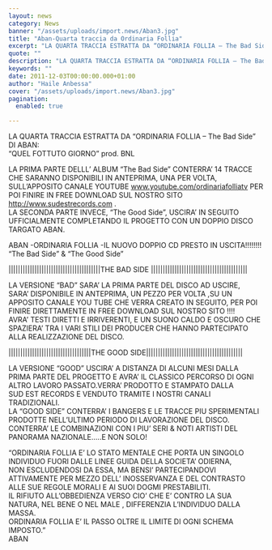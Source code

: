 ```yaml
---
layout: news
category: News
banner: "/assets/uploads/import.news/Aban3.jpg"
title: "Aban-Quarta traccia da Ordinaria Follia"
excerpt: "LA QUARTA TRACCIA ESTRATTA DA “ORDINARIA FOLLIA – The Bad Side” DI ABAN: “QUEL FOTTUTO GIORNO” prod. BNL LA  PRIMA PARTE DELLL’ ALBUM “The Bad Side” CONTERRA’ 14 TRACCE CHE SARANNO DISPONIBILI IN ANTEPRIMA, UNA PER VOLTA, SULL’APPOSITO CANALE YOUTUBE www.youtube.com/ordinariafolliatv PER POI FINIRE IN FREE DOWNLOAD SUL NOSTRO SITO http://www.sudestrecords.com . LA SECONDA PARTE [&hellip"
quote: ""
description: "LA QUARTA TRACCIA ESTRATTA DA “ORDINARIA FOLLIA – The Bad Side” DI ABAN: “QUEL FOTTUTO GIORNO” prod. BNL LA  PRIMA PARTE DELLL’ ALBUM “The Bad Side” CONTERRA’ 14 TRACCE CHE SARANNO DISPONIBILI IN ANTEPRIMA, UNA PER VOLTA, SULL’APPOSITO CANALE YOUTUBE www.youtube.com/ordinariafolliatv PER POI FINIRE IN FREE DOWNLOAD SUL NOSTRO SITO http://www.sudestrecords.com . LA SECONDA PARTE [&hellip"
keywords: ""
date: 2011-12-03T00:00:00.000+01:00
author: "Haile Anbessa"
cover: "/assets/uploads/import.news/Aban3.jpg"
pagination:
  enabled: true

---
```


LA QUARTA TRACCIA ESTRATTA DA “ORDINARIA FOLLIA – The Bad Side” DI ABAN:  
“QUEL FOTTUTO GIORNO” prod. BNL

LA PRIMA PARTE DELLL’ ALBUM “The Bad Side” CONTERRA’ 14 TRACCE CHE SARANNO DISPONIBILI IN ANTEPRIMA, UNA PER VOLTA, SULL’APPOSITO CANALE YOUTUBE www.youtube.com/ordinariafolliatv PER POI FINIRE IN FREE DOWNLOAD SUL NOSTRO SITO http://www.sudestrecords.com .  
LA SECONDA PARTE INVECE, “The Good Side”, USCIRA’ IN SEGUITO UFFICIALMENTE COMPLETANDO IL PROGETTO CON UN DOPPIO DISCO TARGATO ABAN.

ABAN -ORDINARIA FOLLIA -IL NUOVO DOPPIO CD PRESTO IN USCITA!!!!!!!!  
“The Bad Side” & “The Good Side”

|||||||||||||||||||||||||||||||||||||||THE BAD SIDE |||||||||||||||||||||||||||||||||||||||||

LA VERSIONE “BAD” SARA’ LA PRIMA PARTE DEL DISCO AD USCIRE,  
SARA’ DISPONIBILE IN ANTEPRIMA, UN PEZZO PER VOLTA ,SU UN APPOSITO CANALE YOU TUBE CHE VERRA CREATO IN SEGUITO, PER POI FINIRE DIRETTAMENTE IN FREE DOWNLOAD SUL NOSTRO SITO !!!!  
AVRA’ TESTI DIRETTI E IRRIVERENTI, E UN SUONO CALDO E OSCURO CHE SPAZIERA’ TRA I VARI STILI DEI PRODUCER CHE HANNO PARTECIPATO ALLA REALIZZAZIONE DEL DISCO.

|||||||||||||||||||||||||||||||||||THE GOOD SIDE|||||||||||||||||||||||||||||||||||||||||

LA VERSIONE “GOOD” USCIRA’ A DISTANZA DI ALCUNI MESI DALLA  
PRIMA PARTE DEL PROGETTO E AVRA’ IL CLASSICO PERCORSO DI OGNI ALTRO LAVORO PASSATO.VERRA’ PRODOTTO E STAMPATO DALLA  
SUD EST RECORDS E VENDUTO TRAMITE I NOSTRI CANALI TRADIZIONALI.  
LA “GOOD SIDE” CONTERRA’ I BANGERS E LE TRACCE PIU SPERIMENTALI PRODOTTE NELL’ULTIMO PERIODO DI LAVORAZIONE DEL DISCO.  
CONTERRA’ LE COMBINAZIONI CON I PIU’ SERI & NOTI ARTISTI DEL PANORAMA NAZIONALE…..E NON SOLO!

“ORDINARIA FOLLIA E’ LO STATO MENTALE CHE PORTA UN SINGOLO INDIVIDUO FUORI DALLE LINEE GUIDA DELLA SOCIETA’ ODIERNA,  
NON ESCLUDENDOSI DA ESSA, MA BENSI’ PARTECIPANDOVI ATTIVAMENTE PER MEZZO DELL’ INOSSERVANZA E DEL CONTRASTO ALLE SUE REGOLE MORALI E AI SUOI DOGMI PRESTABILITI.  
IL RIFIUTO ALL’OBBEDIENZA VERSO CIO’ CHE E’ CONTRO LA SUA NATURA, NEL BENE O NEL MALE , DIFFERENZIA L’INDIVIDUO DALLA MASSA.  
ORDINARIA FOLLIA E’ IL PASSO OLTRE IL LIMITE DI OGNI SCHEMA IMPOSTO.”  
ABAN
